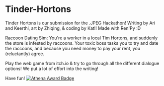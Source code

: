 # Tinder-Hortons
Tinder Hortons is our submission for the .JPEG Hackathon! Writing by Ari and Keerthi, art by Zhiqing, &amp; coding by Kat!! Made with Ren'Py :D

Raccoon Dating Sim: You're a worker in a local Tim Hortons, and suddenly the store is infested by raccoons. Your toxic boss tasks you to try and date the raccoons, and because you need money to pay your rent, you (reluctantly) agree.

Play the web game from itch.io & try to go through all the different dialogue options! We put a lot of effort into the writing!

Have fun!
[![Athena Award Badge](https://img.shields.io/endpoint?url=https%3A%2F%2Faward.athena.hackclub.com%2Fapi%2Fbadge)](https://award.athena.hackclub.com?utm_source=readme)
